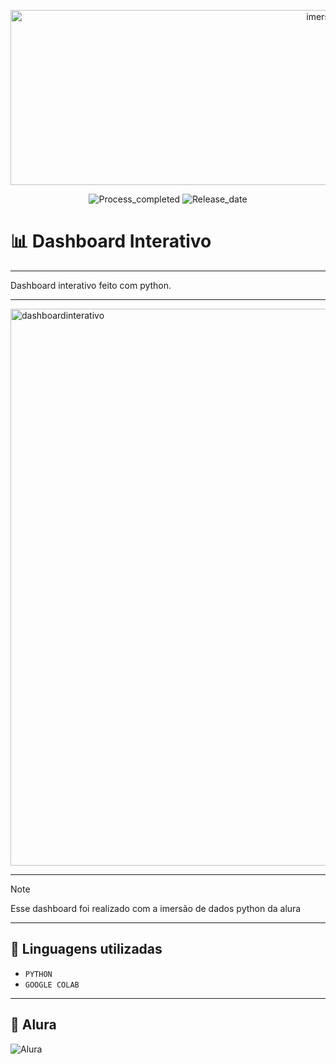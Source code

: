 <p align="center">
  <img width="1024" height="280" alt="imersaodados" src="https://github.com/user-attachments/assets/9daa9127-2ed4-49f1-9ffd-81a27f4b5ffa" />
</p>
<p align="center">
        <img 
            alt="Process_completed" 
            title="Processo" 
            src="https://img.shields.io/badge/Process-Completed-green"
        />
          <img 
            alt="Release_date" 
            title="Release_date" 
            src="https://img.shields.io/badge/Release date-August-1D6527"
        />
    </a>
</p>

# 📊 Dashboard Interativo
---

Dashboard interativo feito com python.

---

<img width="1915" height="891" alt="dashboardinterativo" src="https://github.com/user-attachments/assets/fe7b8d0c-91d4-4d5b-8a44-991d6b1eece8" />

---

> [!NOTE]
> Esse dashboard foi realizado com a imersão de dados python da alura

---
## 🔌 Linguagens utilizadas

- `PYTHON`
- `GOOGLE COLAB`
  
---

## 🤖 Alura
<img 
    alt="Alura" 
    title="Alura" 
    src="https://img.shields.io/badge/Criado%20com%20a%20imersão%20Alura-074600"
/>
